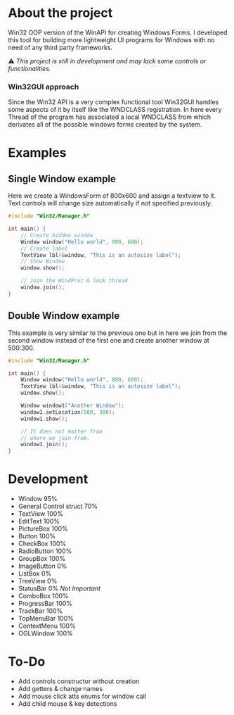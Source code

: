 # About the project
Win32 OOP version of the WinAPI for creating Windows Forms. 
I developed this tool for building more lightweight UI programs for Windows with no need of any third party frameworks.

⚠ *This project is still in development and may lack some controls or functionalities.*

### Win32GUI approach
Since the Win32 API is a very complex functional tool Win32GUI handles some aspects of it by itself like the WNDCLASS registration.
In here every Thread of the program has associated a local WNDCLASS from which derivates all of the possible windows forms created by the system.

# Examples
## Single Window example
Here we create a WindowsForm of 800x600 and assign a textview to it.
Text controls will change size automatically if not specified previously.
```c++
#include "Win32/Manager.h"

int main() {
    // Create hidden window
    Window window("Hello world", 800, 600);
    // Create label
    TextView lbl(&window, "This is an autosize label"); 
    // Show Window
    window.show(); 

    // Join the WindProc & lock thread
    window.join();
}
```

## Double Window example
This example is very similar to the previous one but in here we join from the second window instead of the first one and create another window at 500:300.
```c++
#include "Win32/Manager.h"

int main() {
    Window window("Hello world", 800, 600);
    TextView lbl(&window, "This is an autosize label");
    window.show();

    Window window1("Another Window");
    window1.setLocation(500, 300);
    window1.show();

    // It does not matter from
    // where we join from.
    window1.join();
}
```

# Development
- Window 95%
- General Control struct 70%
- TextView 100%
- EditText 100%
- PictureBox 100%
- Button 100%
- CheckBox 100%
- RadioButton 100%
- GroupBox 100%
- ImageButton 0%
- ListBox 0%
- TreeView 0%
- StatusBar 0% *Not Important*
- ComboBox 100%
- ProgressBar 100%
- TrackBar 100%
- TopMenuBar 100%
- ContextMenu 100%
- OGLWindow 100%

# To-Do
- Add controls constructor without creation
- Add getters & change names
- Add mouse click atts enums for window call
- Add child mouse & key detections